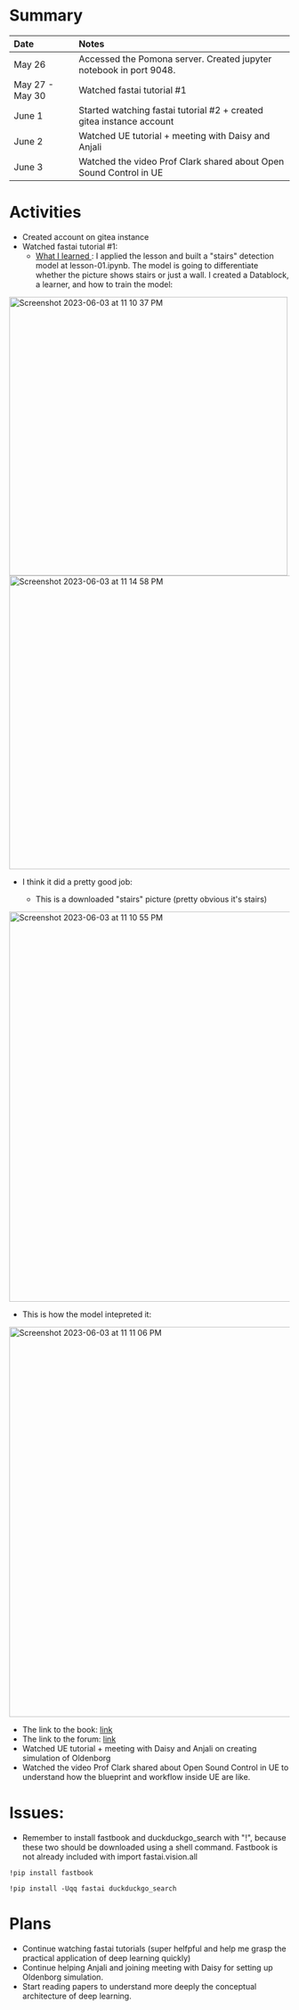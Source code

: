 # Summary

| Date   | Notes
| :----- | :-------------------------------
| May 26 | Accessed the Pomona server. Created jupyter notebook in port 9048.
| May 27 - May 30 | Watched fastai tutorial #1
| June 1 | Started watching fastai tutorial #2 + created gitea instance account
| June 2 | Watched UE tutorial + meeting with Daisy and Anjali
| June 3 | Watched the video Prof Clark shared about Open Sound Control in UE

# Activities
* Created account on gitea instance
* Watched fastai tutorial #1: 
   * <u> What I learned </u>: I applied the lesson and built a "stairs" detection model at lesson-01.ipynb. The model is going to differentiate whether the picture shows stairs or just a wall. I created a Datablock, a learner, and how to train the model:

<img width="500" alt="Screenshot 2023-06-03 at 11 10 37 PM" src="https://github.com/chauvuha/ARCS_Lab_Reports/assets/79251745/c4a86beb-675d-480e-a8ed-19015cd7fa61">

<img width="527" alt="Screenshot 2023-06-03 at 11 14 58 PM" src="https://github.com/chauvuha/ARCS_Lab_Reports/assets/79251745/3f8b7f88-4265-468f-a075-80a7282250af">

* I think it did a pretty good job:
  
  * This is a downloaded "stairs" picture (pretty obvious it's stairs)
 <img width="700" alt="Screenshot 2023-06-03 at 11 10 55 PM" src="https://github.com/chauvuha/ARCS_Lab_Reports/assets/79251745/4870eac5-d9b2-42a1-9431-5b09b0c39be1">
  
  * This is how the model intepreted it:
<img width="700" alt="Screenshot 2023-06-03 at 11 11 06 PM" src="https://github.com/chauvuha/ARCS_Lab_Reports/assets/79251745/e63ca2ae-6ad5-4e0c-8235-621ebd9d3b40">
  
   * The link to the book: [link](https://github.com/fastai/fastbook/tree/master)
   * The link to the forum: [link](https://forums.fast.ai/)
* Watched UE tutorial + meeting with Daisy and Anjali on creating simulation of Oldenborg
* Watched the video Prof Clark shared about Open Sound Control in UE to understand how the blueprint and workflow inside UE are like. 
# Issues:
* Remember to install fastbook and duckduckgo_search with "!", because these two should be downloaded using a shell command. Fastbook is not already included with import fastai.vision.all

```!pip install fastbook```

```!pip install -Uqq fastai duckduckgo_search```

# Plans
* Continue watching fastai tutorials (super helfpful and help me grasp the practical application of deep learning quickly)
* Continue helping Anjali and joining meeting with Daisy for setting up Oldenborg simulation.
* Start reading papers to understand more deeply the conceptual architecture of deep learning. 
